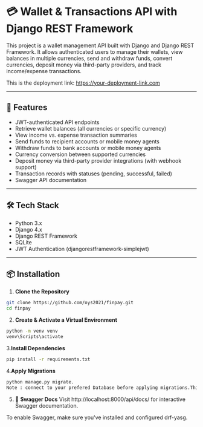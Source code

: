 # 💳 Wallet & Transactions API with Django REST Framework

This project is a wallet management API built with Django and Django REST Framework. It allows authenticated users to manage their wallets, view balances in multiple currencies, send and withdraw funds, convert currencies, deposit money via third-party providers, and track income/expense transactions.

This is the deployment link: https://your-deployment-link.com

---

## 🚀 Features

-  JWT-authenticated  API endpoints
- Retrieve wallet balances (all currencies or specific currency)
- View income vs. expense transaction summaries
- Send funds to recipient accounts or mobile money agents
- Withdraw funds to bank accounts or mobile money agents
- Currency conversion between supported currencies
- Deposit money via third-party provider integrations (with webhook support)
- Transaction records with statuses (pending, successful, failed)
- Swagger API documentation

---

## 🛠 Tech Stack

- Python 3.x
- Django 4.x
- Django REST Framework
- SQLite 
- JWT Authentication (djangorestframework-simplejwt)

---



## 📦 Installation

1. **Clone the Repository**

```bash
git clone https://github.com/oys2021/finpay.git
cd finpay

```

2. **Create & Activate a Virtual Environment**

```bash
python -m venv venv
venv\Scripts\activate
```


3.**Install Dependencies**
```bash
pip install -r requirements.txt
```

4.**Apply Migrations**
```bash
python manage.py migrate.
Note : connect to your prefered Database before applying migrations.This current code uses Postgresql
```

5. 📘 **Swagger Docs**
Visit http://localhost:8000/api/docs/ for interactive Swagger documentation.

To enable Swagger, make sure you've installed and configured drf-yasg.
